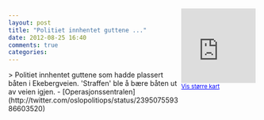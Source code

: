 ```yaml
---
layout: post
title: "Politiet innhentet guttene ..."
date: 2012-08-25 16:40
comments: true
categories: 
---
```

<div style="float:right; margin:5px; position:relative;top:-130px;"><iframe width="150" height="150" frameborder="0" scrolling="no" marginheight="0" marginwidth="0" src="http://maps.google.com/maps?q=Ekebergveien%0A,+Oslo&hl=no&t=m&z=14&output=embed&iwloc=&"></iframe><br/><small><a href="http://maps.google.com/maps?q=Ekebergveien%0A,+Oslo&hl=no&t=m&z=14&source=embed&iwloc=A" style="color:#0000FF;text-align:left" target="_new">Vis st&oslash;rre kart</a></small></div>
> Politiet innhentet guttene som hadde plassert båten i Ekebergveien. 'Straffen' ble å bære båten ut av veien igjen. 
- [Operasjonssentralen](http://twitter.com/oslopolitiops/status/239507559386603520)

